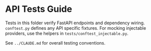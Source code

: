 # API Tests Guide

Tests in this folder verify FastAPI endpoints and dependency wiring.
`conftest.py` defines any API specific fixtures. For mocking injectable
providers, use the helpers in `tests/conftest_injectable.py`.

See `../CLAUDE.md` for overall testing conventions.
